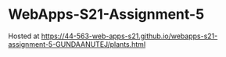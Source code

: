 # WebApps-S21-Assignment-5
Hosted at https://44-563-web-apps-s21.github.io/webapps-s21-assignment-5-GUNDAANUTEJ/plants.html
